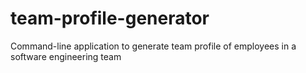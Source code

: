 # team-profile-generator
Command-line application to generate team profile of employees in a software engineering team
